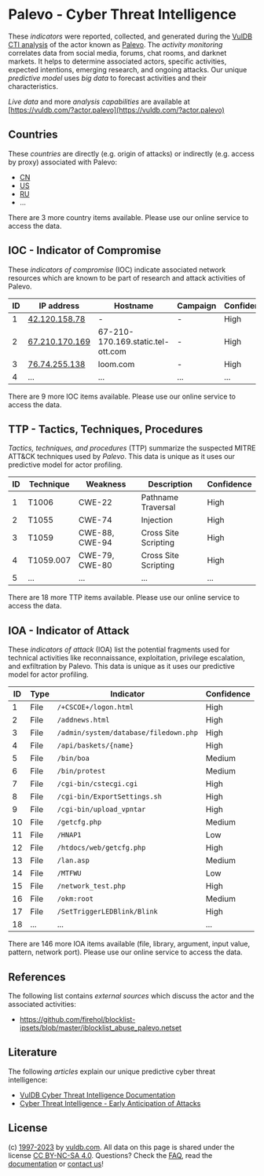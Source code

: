 # Palevo - Cyber Threat Intelligence

These _indicators_ were reported, collected, and generated during the [VulDB CTI analysis](https://vuldb.com/?kb.cti) of the actor known as [Palevo](https://vuldb.com/?actor.palevo). The _activity monitoring_ correlates data from social media, forums, chat rooms, and darknet markets. It helps to determine associated actors, specific activities, expected intentions, emerging research, and ongoing attacks. Our unique _predictive model_ uses _big data_ to forecast activities and their characteristics.

_Live data_ and more _analysis capabilities_ are available at [https://vuldb.com/?actor.palevo](https://vuldb.com/?actor.palevo)

## Countries

These _countries_ are directly (e.g. origin of attacks) or indirectly (e.g. access by proxy) associated with Palevo:

* [CN](https://vuldb.com/?country.cn)
* [US](https://vuldb.com/?country.us)
* [RU](https://vuldb.com/?country.ru)
* ...

There are 3 more country items available. Please use our online service to access the data.

## IOC - Indicator of Compromise

These _indicators of compromise_ (IOC) indicate associated network resources which are known to be part of research and attack activities of Palevo.

ID | IP address | Hostname | Campaign | Confidence
-- | ---------- | -------- | -------- | ----------
1 | [42.120.158.78](https://vuldb.com/?ip.42.120.158.78) | - | - | High
2 | [67.210.170.169](https://vuldb.com/?ip.67.210.170.169) | 67-210-170.169.static.tel-ott.com | - | High
3 | [76.74.255.138](https://vuldb.com/?ip.76.74.255.138) | loom.com | - | High
4 | ... | ... | ... | ...

There are 9 more IOC items available. Please use our online service to access the data.

## TTP - Tactics, Techniques, Procedures

_Tactics, techniques, and procedures_ (TTP) summarize the suspected MITRE ATT&CK techniques used by _Palevo_. This data is unique as it uses our predictive model for actor profiling.

ID | Technique | Weakness | Description | Confidence
-- | --------- | -------- | ----------- | ----------
1 | T1006 | CWE-22 | Pathname Traversal | High
2 | T1055 | CWE-74 | Injection | High
3 | T1059 | CWE-88, CWE-94 | Cross Site Scripting | High
4 | T1059.007 | CWE-79, CWE-80 | Cross Site Scripting | High
5 | ... | ... | ... | ...

There are 18 more TTP items available. Please use our online service to access the data.

## IOA - Indicator of Attack

These _indicators of attack_ (IOA) list the potential fragments used for technical activities like reconnaissance, exploitation, privilege escalation, and exfiltration by Palevo. This data is unique as it uses our predictive model for actor profiling.

ID | Type | Indicator | Confidence
-- | ---- | --------- | ----------
1 | File | `/+CSCOE+/logon.html` | High
2 | File | `/addnews.html` | High
3 | File | `/admin/system/database/filedown.php` | High
4 | File | `/api/baskets/{name}` | High
5 | File | `/bin/boa` | Medium
6 | File | `/bin/protest` | Medium
7 | File | `/cgi-bin/cstecgi.cgi` | High
8 | File | `/cgi-bin/ExportSettings.sh` | High
9 | File | `/cgi-bin/upload_vpntar` | High
10 | File | `/getcfg.php` | Medium
11 | File | `/HNAP1` | Low
12 | File | `/htdocs/web/getcfg.php` | High
13 | File | `/lan.asp` | Medium
14 | File | `/MTFWU` | Low
15 | File | `/network_test.php` | High
16 | File | `/okm:root` | Medium
17 | File | `/SetTriggerLEDBlink/Blink` | High
18 | ... | ... | ...

There are 146 more IOA items available (file, library, argument, input value, pattern, network port). Please use our online service to access the data.

## References

The following list contains _external sources_ which discuss the actor and the associated activities:

* https://github.com/firehol/blocklist-ipsets/blob/master/iblocklist_abuse_palevo.netset

## Literature

The following _articles_ explain our unique predictive cyber threat intelligence:

* [VulDB Cyber Threat Intelligence Documentation](https://vuldb.com/?kb.cti)
* [Cyber Threat Intelligence - Early Anticipation of Attacks](https://www.scip.ch/en/?labs.20201022)

## License

(c) [1997-2023](https://vuldb.com/?kb.changelog) by [vuldb.com](https://vuldb.com/?kb.about). All data on this page is shared under the license [CC BY-NC-SA 4.0](https://creativecommons.org/licenses/by-nc-sa/4.0/). Questions? Check the [FAQ](https://vuldb.com/?kb.faq), read the [documentation](https://vuldb.com/?kb) or [contact us](https://vuldb.com/?contact)!
